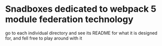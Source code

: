 # Snadboxes dedicated to webpack 5 module federation technology

go to each individual directory and see its README for what it is designed for, and fell free to play around with it